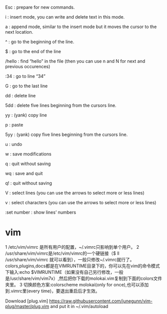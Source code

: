 Esc : prepare for new commands.

i : insert mode, you can write and delete text in this mode.

a : append mode, similar to the insert mode but it moves the cursor to the next location.

^ : go to the beginning of the line.

$ : go to the end of the line

/hello  : find “hello” in the file (then you can use n and N for next and previous occurences)

:34  : go to line “34”

G : go to the last line

dd : delete line

5dd : delete five lines beginning from the cursors line.

yy : (yank) copy line

p : paste

5yy : (yank) copy five lines beginning from the cursors line.

u : undo

w : save modifications

q : quit without saving

wq : save and quit

q! : quit without saving

V : select lines (you can use the arrows to select more or less lines)

v : select characters (you can use the arrows to select more or less lines)

:set number : show lines’ numbers


# vim
1 /etc/vim/vimrc 是所有用户的配置，~/.vimrc只影响到单个用户。
2 /usr/share/vim/vimrc是/etc/vim/vimrc的一个硬链接（$ ll /usr/share/vim/vimrc 就可以看到），一般只修改~/.vimrc就行了。colors,plugins,docs都是在VIMRUNTIME目录下的，你可以先在vim的命令模式下输入:echo $VIMRUNTIME（如果没有自己另行修改，一般是/usr/share/vim/vim7x）,然后把你下载的molokai.vim复制到下面的colors文件夹里。
3 切换颜色方案:colorscheme molokai(only for once),也可以添加到.vimrc里(every time)，要退出重启后才生效。

Download [plug.vim] https://raw.githubusercontent.com/junegunn/vim-plug/master/plug.vim and put it in ~/.vim/autoload 

